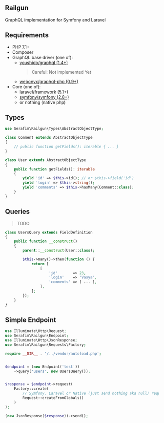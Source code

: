 Railgun
-------

GraphQL implementation for Symfony and Laravel

## Requirements

- PHP 7.1+
- Composer
- GraphQL base driver (one of):
    - [youshido/graphql (1.4+)](https://github.com/Youshido/GraphQL) 
        > Careful: Not Implemented Yet
    - [webonyx/graphql-php (0.9+)](https://github.com/webonyx/graphql-php#fields)
- Core (one of):
    - [laravel/framework (5.1+)](https://github.com/laravel/framework)
    - [symfony/symfony (2.8+)](https://github.com/symfony/symfony)
    - or nothing (native php)

## Types

```php
use Serafim\Railgun\Types\AbstractObjectType;

class Comment extends AbstractObjectType
{
    // public function getFields(): iterable { ... }
}

class User extends AbstractObjectType
{
    public function getFields(): iterable
    {
        yield 'id' => $this->id(); // or $this->field('id')
        yield 'login' => $this->string();
        yield 'comments' => $this->hasMany(Comment::class);
    }
}
```

## Queries

> TODO

```php
class UsersQuery extends FieldDefinition
{
    public function __construct()
    {
        parent::__construct(User::class);

        $this->many()->then(function () {
            return [
                [
                    'id'       => 23,
                    'login'    => 'Vasya',
                    'comments' => [ ... ],
                ],
            ];
        });
    }
}
```

## Simple Endpoint

```php
use Illuminate\Http\Request;
use Serafim\Railgun\Endpoint;
use Illuminate\Http\JsonResponse;
use Serafim\Railgun\Requests\Factory;

require __DIR__ . '/../vendor/autoload.php';


$endpoint = (new Endpoint('test'))
    ->query('users', new UsersQuery());


$response = $endpoint->request(
    Factory::create(
        // Symfony, Laravel or Native (just send nothing aka null) request objects
        Request::createFromGlobals()
    )
);

(new JsonResponse($response))->send();
```

